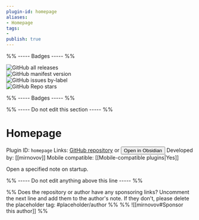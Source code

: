```yaml
---
plugin-id: homepage
aliases:
- Homepage
tags: 
- 
publish: true
---
```


%% ----- Badges ----- %%

![GitHub all releases](https://img.shields.io/github/downloads/mirnovov/obsidian-homepage/total?color=573E7A&logo=github&style=for-the-badge)   
![GitHub manifest version](https://img.shields.io/github/manifest-json/v/mirnovov/obsidian-homepage?color=573E7A&logo=github&style=for-the-badge)   
![GitHub issues by-label](https://img.shields.io/github/issues/mirnovov/obsidian-homepage/help%20wanted?color=573E7A&logo=github&style=for-the-badge)   
![GitHub Repo stars](https://img.shields.io/github/stars/mirnovov/obsidian-homepage?color=573E7A&logo=github&style=for-the-badge)

%% ----- Badges ----- %%

%% ----- Do not edit this section ----- %%

# Homepage

Plugin ID: `homepage`
Links: [GitHub repository](https://github.com/mirnovov/obsidian-homepage) or [<button id=HH>Open in Obsidian</button>](obsidian://goto-plugin?id=homepage)
Developed by: [[mirnovov]]
Mobile compatible: [[Mobile-compatible plugins|Yes]]

Open a specified note on startup.

%% ----- Do not edit anything above this line ----- %% 

%% Does the repository or author have any sponsoring links? Uncomment the next line and add them to the author's note. If they don't, please delete the placeholder tag: #placeholder/author %%
%% ![[mirnovov#Sponsor this author]] %%
